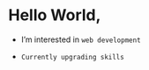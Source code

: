 <h1>Hello World,</h1>

- I’m interested in `web development`

- `Currently upgrading skills`



<!---
SarishaThankachan/SarishaThankachan is a ✨ special ✨ repository because its `README.md` (this file) appears on your GitHub profile.
You can click the Preview link to take a look at your changes.
--->
